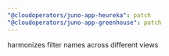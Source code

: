 ```yaml
---
"@cloudoperators/juno-app-heureka": patch
"@cloudoperators/juno-app-greenhouse": patch
---
```


harmonizes filter names across different views
